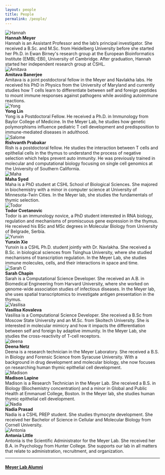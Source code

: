 ```yaml
---
layout: people
title: People
permalink: /people/
---
```



<div class="row">
    <div class="responsive gallery">
        <img src="/img/people/hannah-square.jpg" class="circular" alt="Hannah">
        <div class="desc">
            <strong>Hannah Meyer</strong><br>
            Hannah is an Assistant Professor and the lab’s principal
            investigator. She received a B.Sc. and M.Sc. from Heidelberg
            University before she started her Ph.D. in Ewan Birney's research
            group at the European Bioinformatics Institute (EMBL-EBI), University
            of Cambridge. After graduation, Hannah started her independent
            research group at CSHL.
        </div>
    </div>
    <div class="responsive gallery">
        <img src="/img/people/amitava-square.jpg" class="circular" alt="Amitava">
        <div class="desc">
            <strong>Amitava Banerjee</strong><br>
            Amitava is a joint postdoctoral fellow in  the Meyer and Navlakha
            labs. He received his PhD in Physics from the University of Maryland
            and currently studies how T cells learn to differentiate between self
            and foreign peptides to mount immune responses against pathogens
            while avoiding autoimmune reactions.
        </div>
    </div>
    <div class="responsive gallery">
        <img src="/img/people/yong-square.jpg" class="circular" alt="Yong">
        <div class="desc">
            <strong>Yong Lin</strong><br>
            Yong is a Postdoctoral Fellow. He received a Ph.D. in Immunology
            from Baylor College of Medicine. In the Meyer Lab, he studies how
            genetic polymorphisms influence pediatric T cell development and
            predisposition to immune-mediated diseases in adulthood.
        </div>
    </div>
    <div class="responsive gallery">
        <img src="/img/people/rish-square.jpeg" class="circular" alt="Salome">
        <div class="desc">
            <strong>Rishvanth Prabakar</strong><br>
        Rish is a postdoctoral fellow. He studies the interaction between T cells
        and epithelial cells in the thymus to understand the process of negative
        selection which helps prevent auto immunity. He was previously trained in
        molecular and computational biology focusing on single cell genomics
        at the University of Southern California.
        </div>
    </div>

</div>

<div class="row">
    <div class="responsive gallery">
        <img src="/img/people/maha-square.jpg" class="circular" alt="Maha">
        <div class="desc">
            <strong>Maha Syed</strong><br>
            Maha is a PhD student at CSHL School of Biological Sciences. She
            majored in biochemistry with a minor in computer science at
            University of Minnesota-Twin Cities. In the Meyer lab, she studies
            the fundamentals of thymic selection.
        </div>
    </div>
    <div class="responsive gallery">
        <img src="/img/people/todor-square.jpg" class="circular" alt="Todor">
        <div class="desc">
            <strong>Todor Cvetanovic</strong><br>
            Todor is an immunology novice, a PhD student interested in RNA biology,
            regulation and mechanisms of promiscuous gene expression in the thymus.
            He received his BSc and MSc degrees in Molecular Biology from University
            of Belgrade, Serbia.
        </div>
    </div>
    <div class="responsive gallery">
        <img src="/img/people/yunxin-square.jpg" class="circular" alt="Yunxin">
        <div class="desc">
            <strong>Yunxin Xie</strong><br>
            Yunxin is a CSHL Ph.D. student jointly with Dr. Navlakha. She received
            a B.Sc. in biological sciences from Tsinghua University,
            where she studied mechanisms of transcription regulation. In the Meyer Lab,
            she studies immune molecules, cells, and their interactions in space
            and time.
        </div>
    </div>
    <div class="responsive gallery">
        <img src="/img/people/sarahc-square.jpg" class="circular" alt="Sarah C">
        <div class="desc">
            <strong>Sarah Chapin</strong><br>
            Sarah is a Computational Science Developer. She received an A.B. in
            Biomedical Engineering from Harvard University, where she worked on
            genome-wide association studies of infectious diseases. In the Meyer
            lab, she uses spatial transcriptomics to investigate antigen
            presentation in the thymus.
        </div>
    </div>
</div>

<div class="row">
    <div class="responsive gallery">
        <img src="/img/people/vasilisa-square.jpg" class="circular" alt="Vasilisa">
        <div class="desc">
            <strong>Vasilisa Kovaleva</strong><br>
            Vasilisa is a Computational Science Developer. She received a B.Sc
            from Moscow State University and an M.Sc. from Skoltech University.
            She is interested in molecular mimicry and how it impacts the
            differentiation between self and foreign by adaptive immunity.
            In the Meyer Lab, she studies the cross-reactivity of T-cell
            receptors.
        </div>
    </div>
    <div class="responsive gallery">
        <img src="/img/people/deena-square.jpg" class="circular" alt="deena">
        <div class="desc">
            <strong>Deena Netz</strong><br>
            Deena is a research technician in the Meyer Laboratory.
            She received a B.S. in Biology and Forensic Science from Syracuse
            University. With a background in drug development and molecular
            biology, she now focuses on researching human thymic epithelial
            cell development.
        </div>
    </div>
    <div class="responsive gallery">
        <img src="/img/people/madison.jpeg" class="circular" alt="Madison">
        <div class="desc">
            <strong>Madison Lapine</strong><br>
            Madison is a Research Technician in the Meyer Lab. She received a
            B.S. in Biology (Biochemistry concentration) and a minor in Global
            and Public Health at Emmanuel College, Boston. In the Meyer lab, she
            studies human thymic epithelial cell development.
        </div>
    </div>
    <div class="responsive gallery">
        <img src="/img/people/nadia-square.png" class="circular" alt="Nadia">
        <div class="desc">
            <strong>Nadia Prasad</strong><br>
            Nadia is a CSHL PREP student. She studies thymocyte development.
            She received her Bachelor of Science in Cellular and Molecular Biology
            from Cornell University.
        </div>
    </div>
</div>


<div class="row">
    <div class="responsive gallery">
        <img src="/img/people/antonia-square.jpg" class="circular" alt="Antonia">
        <div class="desc">
            <strong>Antonia Little</strong><br>
            Antonia is the Scientific Administrator for the Meyer Lab. She received
            her B.A. in Psychology from Hunter College. She supports our lab in
            all matters that relate to administration, recruitment, and
            organization.
        </div>
    </div>
</div>

<div class="row">
    <div class="col-lg-2"></div>
    <div class="col-lg-8"><hr></div>
</div>

<div class="row">
    <div class="col-lg-2"></div>
    <h4><a href="/alumni/">Meyer Lab Alumni</a></h4>
    <div class="col-lg-8"></div>
</div>
